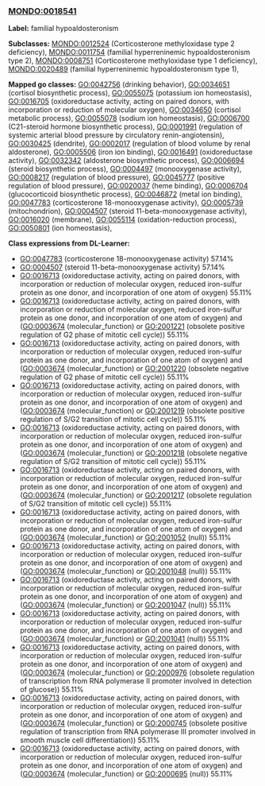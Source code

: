 
### [MONDO:0018541](http://purl.obolibrary.org/obo/MONDO_0018541)
**Label:** familial hypoaldosteronism

**Subclasses:** [MONDO:0012524](http://purl.obolibrary.org/obo/MONDO_0012524) (Corticosterone methyloxidase type 2 deficiency), [MONDO:0011754](http://purl.obolibrary.org/obo/MONDO_0011754) (familial hyperreninemic hypoaldosteronism type 2), [MONDO:0008751](http://purl.obolibrary.org/obo/MONDO_0008751) (Corticosterone methyloxidase type 1 deficiency), [MONDO:0020489](http://purl.obolibrary.org/obo/MONDO_0020489) (familial hyperreninemic hypoaldosteronism type 1), 

**Mapped go classes:** [GO:0042756](http://purl.obolibrary.org/obo/GO_0042756) (drinking behavior), [GO:0034651](http://purl.obolibrary.org/obo/GO_0034651) (cortisol biosynthetic process), [GO:0055075](http://purl.obolibrary.org/obo/GO_0055075) (potassium ion homeostasis), [GO:0016705](http://purl.obolibrary.org/obo/GO_0016705) (oxidoreductase activity, acting on paired donors, with incorporation or reduction of molecular oxygen), [GO:0034650](http://purl.obolibrary.org/obo/GO_0034650) (cortisol metabolic process), [GO:0055078](http://purl.obolibrary.org/obo/GO_0055078) (sodium ion homeostasis), [GO:0006700](http://purl.obolibrary.org/obo/GO_0006700) (C21-steroid hormone biosynthetic process), [GO:0001991](http://purl.obolibrary.org/obo/GO_0001991) (regulation of systemic arterial blood pressure by circulatory renin-angiotensin), [GO:0030425](http://purl.obolibrary.org/obo/GO_0030425) (dendrite), [GO:0002017](http://purl.obolibrary.org/obo/GO_0002017) (regulation of blood volume by renal aldosterone), [GO:0005506](http://purl.obolibrary.org/obo/GO_0005506) (iron ion binding), [GO:0016491](http://purl.obolibrary.org/obo/GO_0016491) (oxidoreductase activity), [GO:0032342](http://purl.obolibrary.org/obo/GO_0032342) (aldosterone biosynthetic process), [GO:0006694](http://purl.obolibrary.org/obo/GO_0006694) (steroid biosynthetic process), [GO:0004497](http://purl.obolibrary.org/obo/GO_0004497) (monooxygenase activity), [GO:0008217](http://purl.obolibrary.org/obo/GO_0008217) (regulation of blood pressure), [GO:0045777](http://purl.obolibrary.org/obo/GO_0045777) (positive regulation of blood pressure), [GO:0020037](http://purl.obolibrary.org/obo/GO_0020037) (heme binding), [GO:0006704](http://purl.obolibrary.org/obo/GO_0006704) (glucocorticoid biosynthetic process), [GO:0046872](http://purl.obolibrary.org/obo/GO_0046872) (metal ion binding), [GO:0047783](http://purl.obolibrary.org/obo/GO_0047783) (corticosterone 18-monooxygenase activity), [GO:0005739](http://purl.obolibrary.org/obo/GO_0005739) (mitochondrion), [GO:0004507](http://purl.obolibrary.org/obo/GO_0004507) (steroid 11-beta-monooxygenase activity), [GO:0016020](http://purl.obolibrary.org/obo/GO_0016020) (membrane), [GO:0055114](http://purl.obolibrary.org/obo/GO_0055114) (oxidation-reduction process), [GO:0050801](http://purl.obolibrary.org/obo/GO_0050801) (ion homeostasis), 

**Class expressions from DL-Learner:**

- [GO:0047783](http://purl.obolibrary.org/obo/GO_0047783) (corticosterone 18-monooxygenase activity) 57.14%
- [GO:0004507](http://purl.obolibrary.org/obo/GO_0004507) (steroid 11-beta-monooxygenase activity) 57.14%
- [GO:0016713](http://purl.obolibrary.org/obo/GO_0016713) (oxidoreductase activity, acting on paired donors, with incorporation or reduction of molecular oxygen, reduced iron-sulfur protein as one donor, and incorporation of one atom of oxygen) 55.11%
- [GO:0016713](http://purl.obolibrary.org/obo/GO_0016713) (oxidoreductase activity, acting on paired donors, with incorporation or reduction of molecular oxygen, reduced iron-sulfur protein as one donor, and incorporation of one atom of oxygen) and ([GO:0003674](http://purl.obolibrary.org/obo/GO_0003674) (molecular_function) or [GO:2001221](http://purl.obolibrary.org/obo/GO_2001221) (obsolete positive regulation of G2 phase of mitotic cell cycle)) 55.11%
- [GO:0016713](http://purl.obolibrary.org/obo/GO_0016713) (oxidoreductase activity, acting on paired donors, with incorporation or reduction of molecular oxygen, reduced iron-sulfur protein as one donor, and incorporation of one atom of oxygen) and ([GO:0003674](http://purl.obolibrary.org/obo/GO_0003674) (molecular_function) or [GO:2001220](http://purl.obolibrary.org/obo/GO_2001220) (obsolete negative regulation of G2 phase of mitotic cell cycle)) 55.11%
- [GO:0016713](http://purl.obolibrary.org/obo/GO_0016713) (oxidoreductase activity, acting on paired donors, with incorporation or reduction of molecular oxygen, reduced iron-sulfur protein as one donor, and incorporation of one atom of oxygen) and ([GO:0003674](http://purl.obolibrary.org/obo/GO_0003674) (molecular_function) or [GO:2001219](http://purl.obolibrary.org/obo/GO_2001219) (obsolete positive regulation of S/G2 transition of mitotic cell cycle)) 55.11%
- [GO:0016713](http://purl.obolibrary.org/obo/GO_0016713) (oxidoreductase activity, acting on paired donors, with incorporation or reduction of molecular oxygen, reduced iron-sulfur protein as one donor, and incorporation of one atom of oxygen) and ([GO:0003674](http://purl.obolibrary.org/obo/GO_0003674) (molecular_function) or [GO:2001218](http://purl.obolibrary.org/obo/GO_2001218) (obsolete negative regulation of S/G2 transition of mitotic cell cycle)) 55.11%
- [GO:0016713](http://purl.obolibrary.org/obo/GO_0016713) (oxidoreductase activity, acting on paired donors, with incorporation or reduction of molecular oxygen, reduced iron-sulfur protein as one donor, and incorporation of one atom of oxygen) and ([GO:0003674](http://purl.obolibrary.org/obo/GO_0003674) (molecular_function) or [GO:2001217](http://purl.obolibrary.org/obo/GO_2001217) (obsolete regulation of S/G2 transition of mitotic cell cycle)) 55.11%
- [GO:0016713](http://purl.obolibrary.org/obo/GO_0016713) (oxidoreductase activity, acting on paired donors, with incorporation or reduction of molecular oxygen, reduced iron-sulfur protein as one donor, and incorporation of one atom of oxygen) and ([GO:0003674](http://purl.obolibrary.org/obo/GO_0003674) (molecular_function) or [GO:2001052](http://purl.obolibrary.org/obo/GO_2001052) (null)) 55.11%
- [GO:0016713](http://purl.obolibrary.org/obo/GO_0016713) (oxidoreductase activity, acting on paired donors, with incorporation or reduction of molecular oxygen, reduced iron-sulfur protein as one donor, and incorporation of one atom of oxygen) and ([GO:0003674](http://purl.obolibrary.org/obo/GO_0003674) (molecular_function) or [GO:2001048](http://purl.obolibrary.org/obo/GO_2001048) (null)) 55.11%
- [GO:0016713](http://purl.obolibrary.org/obo/GO_0016713) (oxidoreductase activity, acting on paired donors, with incorporation or reduction of molecular oxygen, reduced iron-sulfur protein as one donor, and incorporation of one atom of oxygen) and ([GO:0003674](http://purl.obolibrary.org/obo/GO_0003674) (molecular_function) or [GO:2001047](http://purl.obolibrary.org/obo/GO_2001047) (null)) 55.11%
- [GO:0016713](http://purl.obolibrary.org/obo/GO_0016713) (oxidoreductase activity, acting on paired donors, with incorporation or reduction of molecular oxygen, reduced iron-sulfur protein as one donor, and incorporation of one atom of oxygen) and ([GO:0003674](http://purl.obolibrary.org/obo/GO_0003674) (molecular_function) or [GO:2001041](http://purl.obolibrary.org/obo/GO_2001041) (null)) 55.11%
- [GO:0016713](http://purl.obolibrary.org/obo/GO_0016713) (oxidoreductase activity, acting on paired donors, with incorporation or reduction of molecular oxygen, reduced iron-sulfur protein as one donor, and incorporation of one atom of oxygen) and ([GO:0003674](http://purl.obolibrary.org/obo/GO_0003674) (molecular_function) or [GO:2000976](http://purl.obolibrary.org/obo/GO_2000976) (obsolete regulation of transcription from RNA polymerase II promoter involved in detection of glucose)) 55.11%
- [GO:0016713](http://purl.obolibrary.org/obo/GO_0016713) (oxidoreductase activity, acting on paired donors, with incorporation or reduction of molecular oxygen, reduced iron-sulfur protein as one donor, and incorporation of one atom of oxygen) and ([GO:0003674](http://purl.obolibrary.org/obo/GO_0003674) (molecular_function) or [GO:2000745](http://purl.obolibrary.org/obo/GO_2000745) (obsolete positive regulation of transcription from RNA polymerase III promoter involved in smooth muscle cell differentiation)) 55.11%
- [GO:0016713](http://purl.obolibrary.org/obo/GO_0016713) (oxidoreductase activity, acting on paired donors, with incorporation or reduction of molecular oxygen, reduced iron-sulfur protein as one donor, and incorporation of one atom of oxygen) and ([GO:0003674](http://purl.obolibrary.org/obo/GO_0003674) (molecular_function) or [GO:2000695](http://purl.obolibrary.org/obo/GO_2000695) (null)) 55.11%


